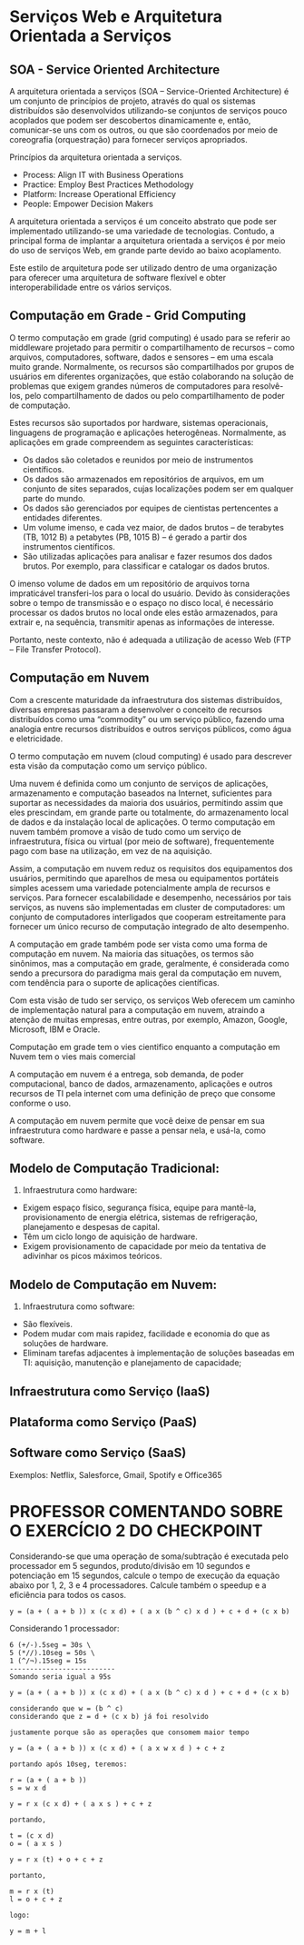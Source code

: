 # Serviços Web e Arquitetura Orientada a Serviços  

## SOA - Service Oriented Architecture

A arquitetura orientada a serviços (SOA – Service-Oriented Architecture) é um conjunto de princípios de projeto, através do qual os sistemas distribuídos são desenvolvidos utilizando-se conjuntos de serviços pouco acoplados que podem ser descobertos dinamicamente e, então, comunicar-se uns com os outros, ou que são coordenados por meio de coreografia (orquestração) para fornecer serviços apropriados.


Princípios da arquitetura orientada a serviços.

- Process: Align IT with Business Operations
- Practice: Employ Best Practices Methodology
- Platform: Increase Operational Efficiency
- People: Empower Decision Makers

A arquitetura orientada a serviços é um conceito abstrato que pode ser implementado utilizando-se uma variedade de tecnologias. Contudo, a principal forma de implantar a arquitetura orientada a serviços é por meio do uso de serviços Web, em grande parte devido ao baixo acoplamento.

Este estilo de arquitetura pode ser utilizado dentro de uma organização para oferecer uma arquitetura de software flexível e obter interoperabilidade entre os vários serviços.

## Computação em Grade - Grid Computing

O termo computação em grade (grid computing) é usado para se referir ao middleware projetado para permitir o compartilhamento de recursos – como arquivos, computadores, software, dados e sensores – em uma escala muito grande. Normalmente, os recursos são compartilhados por grupos de usuários em diferentes organizações, que estão colaborando na solução de problemas que exigem grandes números de computadores para resolvê-los, pelo compartilhamento de dados ou pelo compartilhamento de poder de computação.

Estes recursos são suportados por hardware, sistemas operacionais, linguagens de programação e aplicações heterogêneas. Normalmente, as aplicações em grade compreendem as seguintes características:

- Os dados são coletados e reunidos por meio de instrumentos científicos.
- Os dados são armazenados em repositórios de arquivos, em um conjunto de sites separados, cujas localizações podem ser em qualquer parte do mundo.
- Os dados são gerenciados por equipes de cientistas pertencentes a entidades diferentes.
- Um volume imenso, e cada vez maior, de dados brutos – de terabytes (TB, 1012 B) a petabytes (PB, 1015 B) – é gerado a partir dos instrumentos científicos.
- São utilizadas aplicações para analisar e fazer resumos dos dados brutos. Por exemplo, para classificar e catalogar os dados brutos.

O imenso volume de dados em um repositório de arquivos torna impraticável transferi-los para o local do usuário. Devido às considerações sobre o tempo de transmissão e o espaço no disco local, é necessário processar os dados brutos no local onde eles estão armazenados, para extrair e, na sequência, transmitir apenas as informações de interesse.

Portanto, neste contexto, não é adequada a utilização de acesso Web (FTP – File Transfer Protocol).

## Computação em Nuvem

Com a crescente maturidade da infraestrutura dos sistemas distribuídos, diversas empresas passaram a desenvolver o conceito de recursos distribuídos como uma “commodity” ou um serviço público, fazendo uma analogia entre recursos distribuídos e outros serviços públicos, como água e eletricidade.

O termo computação em nuvem (cloud computing) é usado para descrever esta visão da computação como um serviço público.

Uma nuvem é definida como um conjunto de serviços de aplicações, armazenamento e computação baseados na Internet, suficientes para suportar as necessidades da maioria dos usuários, permitindo assim que eles prescindam, em grande parte ou totalmente, do armazenamento local de dados e da instalação local de aplicações. O termo computação em nuvem também promove a visão de tudo como um serviço de infraestrutura, física ou virtual (por meio de software), frequentemente pago com base na utilização, em vez de na aquisição.

Assim, a computação em nuvem reduz os requisitos dos equipamentos dos usuários, permitindo que aparelhos de mesa ou equipamentos portáteis simples acessem uma variedade potencialmente ampla de recursos e serviços. Para fornecer escalabilidade e desempenho, necessários por tais serviços, as nuvens são implementadas em cluster de computadores: um conjunto de computadores interligados que cooperam estreitamente para fornecer um único recurso de computação integrado de alto desempenho.

A computação em grade também pode ser vista como uma forma de computação em nuvem. Na maioria das situações, os termos são sinônimos, mas a computação em grade, geralmente, é considerada como sendo a precursora do paradigma mais geral da computação em nuvem, com tendência para o suporte de aplicações científicas.

Com esta visão de tudo ser serviço, os serviços Web oferecem um caminho de implementação natural para a computação em nuvem, atraindo a atenção de muitas empresas, entre outras, por exemplo, Amazon, Google, Microsoft, IBM e Oracle.
 
Computação em grade tem o vies cientifico enquanto a computação em Nuvem tem o vies mais comercial

A computação em nuvem é a entrega, sob demanda, de poder computacional, banco de dados, armazenamento, aplicações e outros recursos de TI pela internet com uma definição de preço que consome conforme o uso.

A computação em nuvem permite que você deixe de pensar em sua infraestrutura como hardware e passe a pensar nela, e usá-la, como software.

## Modelo de Computação Tradicional:

1. Infraestrutura como hardware:

- Exigem espaço físico, segurança física, equipe para mantê-la, provisionamento de energia elétrica, sistemas de refrigeração, planejamento e despesas de capital.
- Têm um ciclo longo de aquisição de hardware.
- Exigem provisionamento de capacidade por meio da tentativa de adivinhar os picos máximos teóricos.

## Modelo de Computação em Nuvem:

1. Infraestrutura como software:

- São flexíveis.
- Podem mudar com mais rapidez, facilidade e economia do que as soluções de hardware.
- Eliminam tarefas adjacentes à implementação de soluções baseadas em TI: aquisição, manutenção e planejamento de capacidade; 

## Infraestrutura como Serviço (IaaS)

## Plataforma como Serviço (PaaS)

## Software como Serviço (SaaS)

Exemplos: Netflix, Salesforce, Gmail, Spotify e Office365


# PROFESSOR COMENTANDO SOBRE O EXERCÍCIO 2 DO CHECKPOINT

Considerando-se que uma operação de soma/subtração é executada pelo processador 
em 5 segundos, produto/divisão em 10 segundos e potenciação em 15 segundos, calcule 
o tempo de execução da equação abaixo por 1, 2, 3 e 4 processadores. Calcule também 
o speedup e a eficiência para todos os casos. 

    y = (a + ( a + b )) x (c x d) + ( a x (b ^ c) x d ) + c + d + (c x b) 


Considerando 1 processador:

    6 (+/-).5seg = 30s \
    5 (*//).10seg = 50s \
    1 (^/¬).15seg = 15s
    --------------------------
    Somando seria igual a 95s

    y = (a + ( a + b )) x (c x d) + ( a x (b ^ c) x d ) + c + d + (c x b)

    considerando que w = (b ^ c)
    considerando que z = d + (c x b) já foi resolvido

    justamente porque são as operações que consomem maior tempo

    y = (a + ( a + b )) x (c x d) + ( a x w x d ) + c + z

    portando após 10seg, teremos:

    r = (a + ( a + b ))
    s = w x d

    y = r x (c x d) + ( a x s ) + c + z

    portando, 

    t = (c x d)
    o = ( a x s )

    y = r x (t) + o + c + z

    portanto,

    m = r x (t)
    l = o + c + z

    logo: 

    y = m + l












